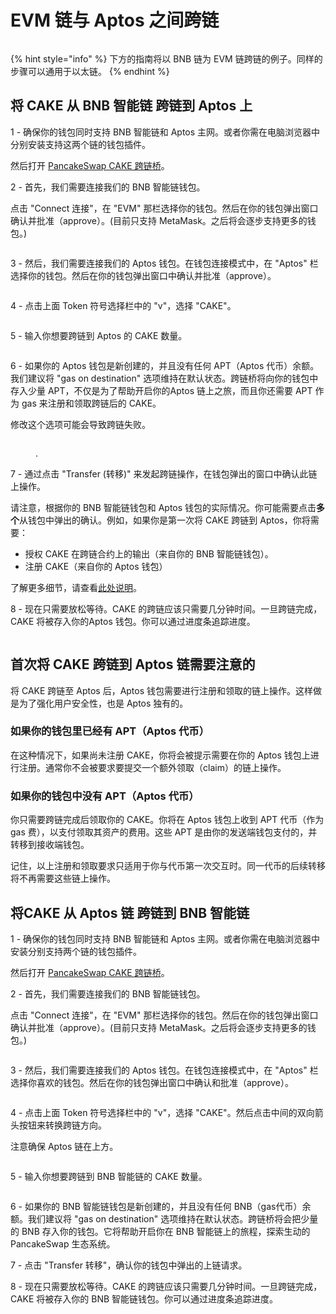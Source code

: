 # EVM 链与 Aptos 之间跨链

<figure><img src="../.gitbook/assets/image (2) (3) (2).png" alt=""><figcaption></figcaption></figure>

{% hint style="info" %}
下方的指南将以 BNB 链为 EVM 链跨链的例子。同样的步骤可以通用于以太链。
{% endhint %}

## 将 CAKE 从 BNB 智能链 跨链到 Aptos 上

1 - 确保你的钱包同时支持 BNB 智能链和 Aptos 主网。或者你需在电脑浏览器中分别安装支持这两个链的钱包插件。

然后打开 [PancakeSwap CAKE 跨链桥](https://bridge.pancakeswap.finance/cake)。

2 - 首先，我们需要连接我们的 BNB 智能链钱包。

点击 "Connect 连接"，在 "EVM" 那栏选择你的钱包。然后在你的钱包弹出窗口确认并批准（approve）。(目前只支持 MetaMask。之后将会逐步支持更多的钱包。)

<figure><img src="../.gitbook/assets/bridging-wallet-connect-modal.png" alt=""><figcaption></figcaption></figure>

3 - 然后，我们需要连接我们的 Aptos 钱包。在钱包连接模式中，在 "Aptos" 栏选择你的钱包。然后在你的钱包弹出窗口中确认并批准（approve）。

<figure><img src="../.gitbook/assets/跨链 1.png" alt=""><figcaption></figcaption></figure>

4 - 点击上面 Token 符号选择栏中的 "v"，选择 "CAKE"。

<figure><img src="../.gitbook/assets/跨链 2.png" alt=""><figcaption></figcaption></figure>

5 - 输入你想要跨链到 Aptos 的 CAKE 数量。

<figure><img src="../.gitbook/assets/跨链 3.png" alt=""><figcaption></figcaption></figure>

6 - 如果你的 Aptos 钱包是新创建的，并且没有任何 APT（Aptos 代币）余额。我们建议将 "gas on destination" 选项维持在默认状态。跨链桥将向你的钱包中存入少量 APT，不仅是为了帮助开启你的Aptos 链上之旅，而且你还需要 APT 作为 gas 来注册和领取跨链后的 CAKE。

修改这个选项可能会导致跨链失败。

<figure><img src="../.gitbook/assets/跨链 4.png" alt=""><figcaption><p>.</p></figcaption></figure>

7 - 通过点击 "Transfer (转移)" 来发起跨链操作，在钱包弹出的窗口中确认此链上操作。

请注意，根据你的 BNB 智能链钱包和 Aptos 钱包的实际情况。你可能需要点击**多个**从钱包中弹出的确认。例如，如果你是第一次将 CAKE 跨链到 Aptos，你将需要：

* 授权 CAKE 在跨链合约上的输出（来自你的 BNB 智能链钱包）。&#x20;
* 注册 CAKE（来自你的 Aptos 钱包）&#x20;

了解更多细节，请查看[此处说明](<cake-kua-lian-zhi-nan (1).md#shou-ci-jiang-cake-kua-lian-dao-aptos-lian-xu-yao-zhu-yi-de>)。

8 - 现在只需要放松等待。CAKE 的跨链应该只需要几分钟时间。一旦跨链完成，CAKE 将被存入你的Aptos 钱包。你可以通过进度条追踪进度。

<figure><img src="../.gitbook/assets/跨链 5.png" alt=""><figcaption></figcaption></figure>

## 首次将 CAKE 跨链到 Aptos 链需要注意的

将 CAKE 跨链至 Aptos 后，Aptos 钱包需要进行注册和领取的链上操作。这样做是为了强化用户安全性，也是 Aptos 独有的。&#x20;

### 如果你的钱包里已经有 APT（Aptos 代币）&#x20;

在这种情况下，如果尚未注册 CAKE，你将会被提示需要在你的 Aptos 钱包上进行注册。通常你不会被要求要提交一个额外领取（claim）的链上操作。

### 如果你的钱包中没有 APT（Aptos 代币）&#x20;

你只需要跨链完成后领取你的 CAKE。你将在 Aptos 钱包上收到 APT 代币（作为 gas 费），以支付领取其资产的费用。这些 APT 是由你的发送端钱包支付的，并转移到接收端钱包。&#x20;

记住，以上注册和领取要求只适用于你与代币第一次交互时。同一代币的后续转移将不再需要这些链上操作。

## 将CAKE 从 Aptos 链 跨链到 BNB 智能链

1 - 确保你的钱包同时支持 BNB 智能链和 Aptos 主网。或者你需在电脑浏览器中安装分别支持两个链的钱包插件。

然后打开 [PancakeSwap CAKE 跨链桥](https://bridge.pancakeswap.finance/cake)。

2 - 首先，我们需要连接我们的 BNB 智能链钱包。

点击 "Connect 连接"，在 "EVM" 那栏选择你的钱包。然后在你的钱包弹出窗口确认并批准（approve）。(目前只支持 MetaMask。之后将会逐步支持更多的钱包。)

<figure><img src="../.gitbook/assets/bridging-wallet-connect-modal.png" alt=""><figcaption></figcaption></figure>

3 - 然后，我们需要连接我们的 Aptos 钱包。在钱包连接模式中，在 "Aptos" 栏选择你喜欢的钱包。然后在你的钱包弹出窗口中确认和批准（approve）。

<figure><img src="../.gitbook/assets/aptos -bsc 2.png" alt=""><figcaption></figcaption></figure>

4 - 点击上面 Token 符号选择栏中的 "v"，选择 "CAKE"。然后点击中间的双向箭头按钮来转换跨链方向。

注意确保 Aptos 链在上方。

<figure><img src="../.gitbook/assets/aptos -bsc 3.png" alt=""><figcaption></figcaption></figure>

5 - 输入你想要跨链到 BNB 智能链的 CAKE 数量。

<figure><img src="../.gitbook/assets/aptos -bsc 4.png" alt=""><figcaption></figcaption></figure>

6 - 如果你的 BNB 智能链钱包是新创建的，并且没有任何 BNB（gas代币）余额。我们建议将 "gas on destination" 选项维持在默认状态。跨链桥将会把少量的 BNB 存入你的钱包。它将帮助开启你在 BNB 智能链上的旅程，探索生动的 PancakeSwap 生态系统。

7 - 点击 "Transfer 转移"，确认你的钱包中弹出的上链请求。

8 - 现在只需要放松等待。CAKE 的跨链应该只需要几分钟时间。一旦跨链完成，CAKE 将被存入你的 BNB 智能链钱包。你可以通过进度条追踪进度。
